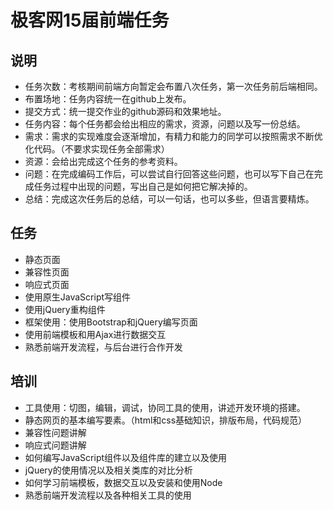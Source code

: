 # 极客网15届前端任务

## 说明
- 任务次数：考核期间前端方向暂定会布置八次任务，第一次任务前后端相同。
- 布置场地：任务内容统一在github上发布。
- 提交方式：统一提交作业的github源码和效果地址。
- 任务内容：每个任务都会给出相应的需求，资源，问题以及写一份总结。
 - 需求：需求的实现难度会逐渐增加，有精力和能力的同学可以按照需求不断优化代码。（不要求实现任务全部需求）
 - 资源：会给出完成这个任务的参考资料。
 - 问题：在完成编码工作后，可以尝试自行回答这些问题，也可以写下自己在完成任务过程中出现的问题，写出自己是如何把它解决掉的。
 - 总结：完成这次任务后的总结，可以一句话，也可以多些，但语言要精炼。

## 任务
- 静态页面
- 兼容性页面
- 响应式页面
- 使用原生JavaScript写组件
- 使用jQuery重构组件
- 框架使用：使用Bootstrap和jQuery编写页面
- 使用前端模板和用Ajax进行数据交互
- 熟悉前端开发流程，与后台进行合作开发

## 培训
- 工具使用：切图，编辑，调试，协同工具的使用，讲述开发环境的搭建。
- 静态网页的基本编写要素。（html和css基础知识，排版布局，代码规范）
- 兼容性问题讲解
- 响应式问题讲解
- 如何编写JavaScript组件以及组件库的建立以及使用
- jQuery的使用情况以及相关类库的对比分析
- 如何学习前端模板，数据交互以及安装和使用Node
- 熟悉前端开发流程以及各种相关工具的使用